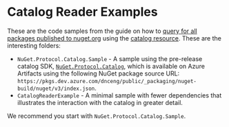 # Catalog Reader Examples

These are the code samples from the guide on how to [query for all packages published to nuget.org](https://docs.microsoft.com/en-us/nuget/guides/api/query-for-all-published-packages) using the [catalog resource](https://docs.microsoft.com/en-us/nuget/api/catalog-resource). These are the interesting folders:

* `NuGet.Protocol.Catalog.Sample` - A sample using the pre-release catalog SDK, [`NuGet.Protocol.Catalog`](https://github.com/NuGet/NuGet.Jobs/tree/master/src/NuGet.Protocol.Catalog), which is available on Azure Artifacts using the following NuGet package source URL: `https://pkgs.dev.azure.com/dnceng/public/_packaging/nuget-build/nuget/v3/index.json`.
* `CatalogReaderExample` - A minimal sample with fewer dependencies that illustrates the interaction with the catalog in greater detail.

We recommend you start with `NuGet.Protocol.Catalog.Sample`.
